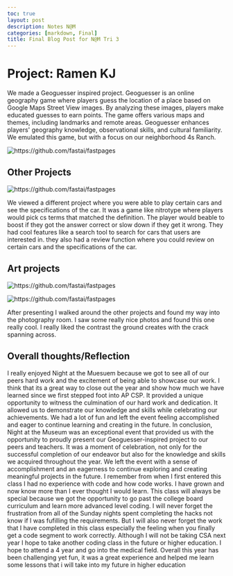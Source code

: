 ```yaml
---
toc: true
layout: post
description: Notes N@M
categories: [markdown, Final]
title: Final Blog Post for N@M Tri 3
---
```


# Project: Ramen KJ

We made a Geoguesser inspired project. Geoguesser is an online geography game where players guess the location of a place based on Google Maps Street View images. By analyzing these images, players make educated guesses to earn points. The game offers various maps and themes, including landmarks and remote areas. Geoguesser enhances players' geography knowledge, observational skills, and cultural familiarity. We emulated this game, but with a focus on our neighborhood 4s Ranch.

![]({{site.baseurl}}/images/RamenKJ.png "https://github.com/fastai/fastpages")

## Other Projects

![]({{site.baseurl}}/images/nitro.jpg "https://github.com/fastai/fastpages")

We viewed a different project where you were able to play certain cars and see the specifications of the car. It was a game like nitrotype where players would pick cs terms that matched the definition. The player would beable to boost if they got the answer correct or slow down if they get it wrong. They had cool features like a search tool to search for cars that users are interested in. they also had a review function where you could review on certain cars and the specifications of the car.

## Art projects

![]({{site.baseurl}}/images/phoo.jpg "https://github.com/fastai/fastpages")

![]({{site.baseurl}}/images/art.png "https://github.com/fastai/fastpages")

After presenting I walked around the other projects and found my way into the photography room. I saw some really nice photos and found this one really cool. I really liked the contrast the ground creates with the crack spanning across. 

## Overall thoughts/Reflection
I really enjoyed Night at the Muesuem because we got to see all of our peers hard work and the excitement of being able to showcase our work. I think that its a great way to close out the year and show how much we have learned since we first stepped foot into AP CSP. It provided a unique opportunity to witness the culmination of our hard work and dedication. It allowed us to demonstrate our knowledge and skills while celebrating our achievements. We had a lot of fun and left the event feeling accomplished and eager to continue learning and creating in the future. In conclusion, Night at the Museum was an exceptional event that provided us with the opportunity to proudly present our Geoguesser-inspired project to our peers and teachers. It was a moment of celebration, not only for the successful completion of our endeavor but also for the knowledge and skills we acquired throughout the year. We left the event with a sense of accomplishment and an eagerness to continue exploring and creating meaningful projects in the future. 
I remember from when I first entered this class I had no experience with code and how code works. I have grown and now know more than I ever thought I would learn. This class will always be special because we got the opportunity to go past the college board curriculum and learn more advanced level coding. I will never forget the frustration from all of the Sunday nights spent completing the hacks not know if I was fufilling the requirements. But I will also never forget the work that I have completed in this class especially the feeling when you finally get a code segment to work correctly. Although I will not be taking CSA next year I hope to take another coding class in the future or higher education. I hope to attend a 4 year and go into the medical field. Overall this year has been challenging yet fun, it was a great experience and helped me learn some lessons that i will take into my future in higher education